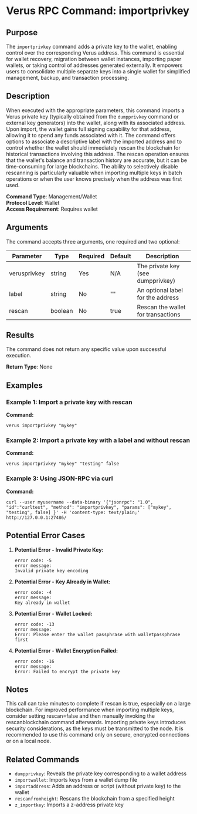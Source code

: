 # Verus RPC Command: importprivkey

## Purpose
The `importprivkey` command adds a private key to the wallet, enabling control over the corresponding Verus address. This command is essential for wallet recovery, migration between wallet instances, importing paper wallets, or taking control of addresses generated externally. It empowers users to consolidate multiple separate keys into a single wallet for simplified management, backup, and transaction processing.

## Description
When executed with the appropriate parameters, this command imports a Verus private key (typically obtained from the `dumpprivkey` command or external key generators) into the wallet, along with its associated address. Upon import, the wallet gains full signing capability for that address, allowing it to spend any funds associated with it. The command offers options to associate a descriptive label with the imported address and to control whether the wallet should immediately rescan the blockchain for historical transactions involving this address. The rescan operation ensures that the wallet's balance and transaction history are accurate, but it can be time-consuming for large blockchains. The ability to selectively disable rescanning is particularly valuable when importing multiple keys in batch operations or when the user knows precisely when the address was first used.

**Command Type**: Management/Wallet  
**Protocol Level**: Wallet  
**Access Requirement**: Requires wallet

## Arguments
The command accepts three arguments, one required and two optional:

| Parameter | Type | Required | Default | Description |
|-----------|------|----------|---------|-------------|
| verusprivkey | string | Yes | N/A | The private key (see dumpprivkey) |
| label | string | No | "" | An optional label for the address |
| rescan | boolean | No | true | Rescan the wallet for transactions |

## Results
The command does not return any specific value upon successful execution.

**Return Type**: None

## Examples

### Example 1: Import a private key with rescan

**Command:**
```
verus importprivkey "mykey"
```

### Example 2: Import a private key with a label and without rescan

**Command:**
```
verus importprivkey "mykey" "testing" false
```

### Example 3: Using JSON-RPC via curl

**Command:**
```
curl --user myusername --data-binary '{"jsonrpc": "1.0", "id":"curltest", "method": "importprivkey", "params": ["mykey", "testing", false] }' -H 'content-type: text/plain;' http://127.0.0.1:27486/
```

## Potential Error Cases

1. **Potential Error - Invalid Private Key:**
   ```
   error code: -5
   error message:
   Invalid private key encoding
   ```

2. **Potential Error - Key Already in Wallet:**
   ```
   error code: -4
   error message:
   Key already in wallet
   ```

3. **Potential Error - Wallet Locked:**
   ```
   error code: -13
   error message:
   Error: Please enter the wallet passphrase with walletpassphrase first
   ```

4. **Potential Error - Wallet Encryption Failed:**
   ```
   error code: -16
   error message:
   Error: Failed to encrypt the private key
   ```

## Notes
This call can take minutes to complete if rescan is true, especially on a large blockchain. For improved performance when importing multiple keys, consider setting rescan=false and then manually invoking the rescanblockchain command afterwards. Importing private keys introduces security considerations, as the keys must be transmitted to the node. It is recommended to use this command only on secure, encrypted connections or on a local node.

## Related Commands
- `dumpprivkey`: Reveals the private key corresponding to a wallet address
- `importwallet`: Imports keys from a wallet dump file
- `importaddress`: Adds an address or script (without private key) to the wallet
- `rescanfromheight`: Rescans the blockchain from a specified height
- `z_importkey`: Imports a z-address private key